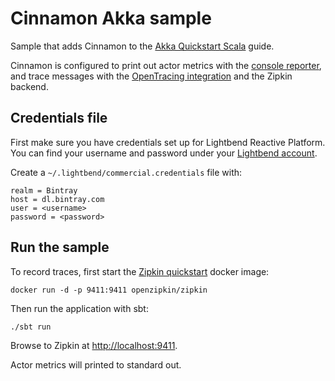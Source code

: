 # Cinnamon Akka sample

Sample that adds Cinnamon to the [Akka Quickstart Scala] guide.

Cinnamon is configured to print out actor metrics with the [console reporter], and trace messages with the [OpenTracing integration] and the Zipkin backend.


## Credentials file

First make sure you have credentials set up for Lightbend Reactive Platform. You can find your username and password under your [Lightbend account].

Create a `~/.lightbend/commercial.credentials` file with:

```
realm = Bintray
host = dl.bintray.com
user = <username>
password = <password>
```


## Run the sample

To record traces, first start the [Zipkin quickstart] docker image:

```
docker run -d -p 9411:9411 openzipkin/zipkin
```

Then run the application with sbt:

```
./sbt run
```

Browse to Zipkin at [http://localhost:9411](http://localhost:9411).

Actor metrics will printed to standard out.


[Akka Quickstart Scala]: https://developer.lightbend.com/guides/akka-quickstart-scala/
[Lightbend account]: https://www.lightbend.com/product/lightbend-reactive-platform/credentials
[console reporter]: https://developer.lightbend.com/docs/cinnamon/latest/plugins/chmetrics/reporters.html#console-reporter
[OpenTracing integration]: https://developer.lightbend.com/docs/cinnamon/latest/extensions/opentracing.html
[Zipkin quickstart]: http://zipkin.io/pages/quickstart.html
